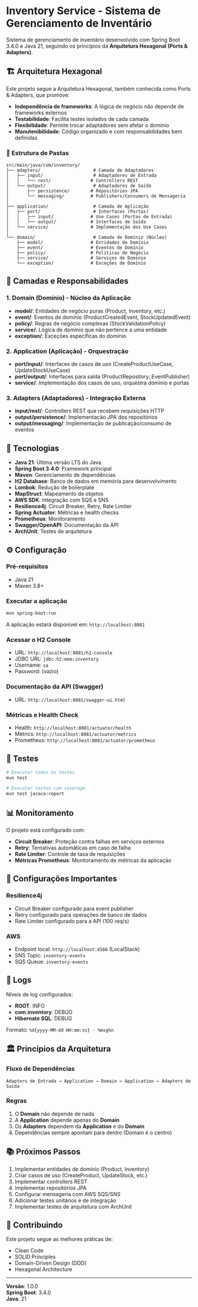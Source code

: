 # Inventory Service - Sistema de Gerenciamento de Inventário

Sistema de gerenciamento de inventário desenvolvido com Spring Boot 3.4.0 e Java 21, seguindo os princípios da **Arquitetura Hexagonal (Ports & Adapters)**.

## 🏗️ Arquitetura Hexagonal

Este projeto segue a Arquitetura Hexagonal, também conhecida como Ports & Adapters, que promove:

- **Independência de frameworks**: A lógica de negócio não depende de frameworks externos
- **Testabilidade**: Facilita testes isolados de cada camada
- **Flexibilidade**: Permite trocar adaptadores sem afetar o domínio
- **Manutenibilidade**: Código organizado e com responsabilidades bem definidas

### 📁 Estrutura de Pastas

```
src/main/java/com/inventory/
├── adapters/                    # Camada de Adaptadores
│   ├── input/                   # Adaptadores de Entrada
│   │   └── rest/               # Controllers REST
│   └── output/                  # Adaptadores de Saída
│       ├── persistence/        # Repositórios JPA
│       └── messaging/          # Publishers/Consumers de Mensageria
│
├── application/                 # Camada de Aplicação
│   ├── port/                    # Interfaces (Portas)
│   │   ├── input/              # Use Cases (Portas de Entrada)
│   │   └── output/             # Interfaces de Saída
│   └── service/                # Implementação dos Use Cases
│
└── domain/                      # Camada de Domínio (Núcleo)
    ├── model/                  # Entidades de Domínio
    ├── event/                  # Eventos de Domínio
    ├── policy/                 # Políticas de Negócio
    ├── service/                # Serviços de Domínio
    └── exception/              # Exceções de Domínio
```

## 🎯 Camadas e Responsabilidades

### 1. Domain (Domínio) - Núcleo da Aplicação
- **model/**: Entidades de negócio puras (Product, Inventory, etc.)
- **event/**: Eventos de domínio (ProductCreatedEvent, StockUpdatedEvent)
- **policy/**: Regras de negócio complexas (StockValidationPolicy)
- **service/**: Lógica de domínio que não pertence a uma entidade
- **exception/**: Exceções específicas do domínio

### 2. Application (Aplicação) - Orquestração
- **port/input/**: Interfaces de casos de uso (CreateProductUseCase, UpdateStockUseCase)
- **port/output/**: Interfaces para saída (ProductRepository, EventPublisher)
- **service/**: Implementação dos casos de uso, orquestra domínio e portas

### 3. Adapters (Adaptadores) - Integração Externa
- **input/rest/**: Controllers REST que recebem requisições HTTP
- **output/persistence/**: Implementação JPA dos repositórios
- **output/messaging/**: Implementação de publicação/consumo de eventos

## 🚀 Tecnologias

- **Java 21**: Última versão LTS do Java
- **Spring Boot 3.4.0**: Framework principal
- **Maven**: Gerenciamento de dependências
- **H2 Database**: Banco de dados em memória para desenvolvimento
- **Lombok**: Redução de boilerplate
- **MapStruct**: Mapeamento de objetos
- **AWS SDK**: Integração com SQS e SNS
- **Resilience4j**: Circuit Breaker, Retry, Rate Limiter
- **Spring Actuator**: Métricas e health checks
- **Prometheus**: Monitoramento
- **Swagger/OpenAPI**: Documentação da API
- **ArchUnit**: Testes de arquitetura

## ⚙️ Configuração

### Pré-requisitos
- Java 21
- Maven 3.8+

### Executar a aplicação

```bash
mvn spring-boot:run
```

A aplicação estará disponível em: `http://localhost:8081`

### Acessar o H2 Console
- URL: `http://localhost:8081/h2-console`
- JDBC URL: `jdbc:h2:mem:inventory`
- Username: `sa`
- Password: (vazio)

### Documentação da API (Swagger)
- URL: `http://localhost:8081/swagger-ui.html`

### Métricas e Health Check
- Health: `http://localhost:8081/actuator/health`
- Metrics: `http://localhost:8081/actuator/metrics`
- Prometheus: `http://localhost:8081/actuator/prometheus`

## 🧪 Testes

```bash
# Executar todos os testes
mvn test

# Executar testes com coverage
mvn test jacoco:report
```

## 📊 Monitoramento

O projeto está configurado com:
- **Circuit Breaker**: Proteção contra falhas em serviços externos
- **Retry**: Tentativas automáticas em caso de falha
- **Rate Limiter**: Controle de taxa de requisições
- **Métricas Prometheus**: Monitoramento de métricas da aplicação

## 🔧 Configurações Importantes

### Resilience4j
- Circuit Breaker configurado para event publisher
- Retry configurado para operações de banco de dados
- Rate Limiter configurado para a API (100 req/s)

### AWS
- Endpoint local: `http://localhost:4566` (LocalStack)
- SNS Topic: `inventory-events`
- SQS Queue: `inventory-events`

## 📝 Logs

Níveis de log configurados:
- **ROOT**: INFO
- **com.inventory**: DEBUG
- **Hibernate SQL**: DEBUG

Formato: `%d{yyyy-MM-dd HH:mm:ss} - %msg%n`

## 🏛️ Princípios da Arquitetura

### Fluxo de Dependências
```
Adapters de Entrada → Application → Domain ← Application ← Adapters de Saída
```

### Regras
1. O **Domain** não depende de nada
2. A **Application** depende apenas do **Domain**
3. Os **Adapters** dependem da **Application** e do **Domain**
4. Dependências sempre apontam para dentro (Domain é o centro)

## 📚 Próximos Passos

1. Implementar entidades de domínio (Product, Inventory)
2. Criar casos de uso (CreateProduct, UpdateStock, etc.)
3. Implementar controllers REST
4. Implementar repositórios JPA
5. Configurar mensageria com AWS SQS/SNS
6. Adicionar testes unitários e de integração
7. Implementar testes de arquitetura com ArchUnit

## 🤝 Contribuindo

Este projeto segue as melhores práticas de:
- Clean Code
- SOLID Principles
- Domain-Driven Design (DDD)
- Hexagonal Architecture

---

**Versão**: 1.0.0  
**Spring Boot**: 3.4.0  
**Java**: 21

